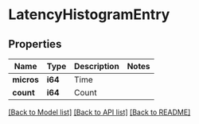 # LatencyHistogramEntry

## Properties

Name | Type | Description | Notes
------------ | ------------- | ------------- | -------------
**micros** | **i64** | Time | 
**count** | **i64** | Count | 

[[Back to Model list]](../README.md#documentation-for-models) [[Back to API list]](../README.md#documentation-for-api-endpoints) [[Back to README]](../README.md)


